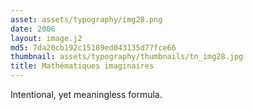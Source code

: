 ```yaml
---
asset: assets/typography/img28.png
date: 2006
layout: image.j2
md5: 7da20cb192c15189ed043135d77fce66
thumbnail: assets/typography/thumbnails/tn_img28.jpg
title: Mathématiques imaginaires
---
```


Intentional, yet meaningless formula.

